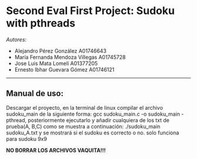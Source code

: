 # Second Eval First Project: Sudoku with pthreads
*Autores:*
* Alejandro Pérez González A01746643
* María Fernanda Mendoza Villegas A01745728
* Jose Luis Mata Lomelí A01377205
* Ernesto Ibhar Guevara Gómez A01746121
---
## Manual de uso:  
Descargar el proyecto,  en la terminal de linux compilar el archivo sudoku_main de la siguiente forma: gcc sudoku_main.c -o sudoku_main -pthread, posteriormente ejecutarlo y añadir cualquiera de los txt de prueba(A, B,C) como se muestra a continuación: ./sudoku_main sudoku_A.txt y se mostrará si el sudoku es correcto o no.
solo funciona para sudoku 9x9

**NO BORRAR LOS ARCHIVOS VAQUITA!!!**
